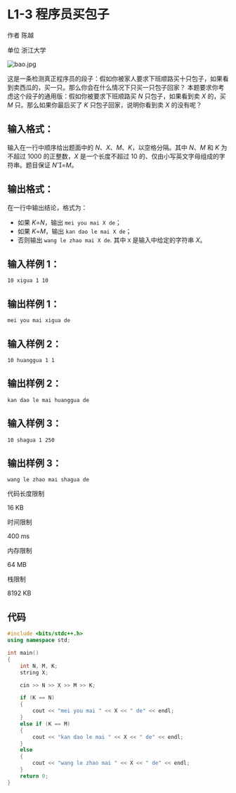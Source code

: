 # **L1-3 程序员买包子**

作者 陈越

单位 浙江大学

![bao.jpg](https://gitee.com/chen-houchao/images/raw/master/a35ac075-7709-4ff7-b7ce-6d2208afc6af.jpg)

这是一条检测真正程序员的段子：假如你被家人要求下班顺路买十只包子，如果看到卖西瓜的，买一只。那么你会在什么情况下只买一只包子回家？
本题要求你考虑这个段子的通用版：假如你被要求下班顺路买 *N* 只包子，如果看到卖 *X* 的，买 *M* 只。那么如果你最后买了 *K* 只包子回家，说明你看到卖 *X* 的没有呢？

## 输入格式：

输入在一行中顺序给出题面中的 *N*、*X*、*M*、*K*，以空格分隔。其中 *N*、*M* 和 *K* 为不超过 1000 的正整数，*X* 是一个长度不超过 10 的、仅由小写英文字母组成的字符串。题目保证 *N*=*M*。

## 输出格式：

在一行中输出结论，格式为：

- 如果 *K*=*N*，输出 `mei you mai X de`；
- 如果 *K*=*M*，输出 `kan dao le mai X de`；
- 否则输出 `wang le zhao mai X de`.
  其中 `X` 是输入中给定的字符串 *X*。

## 输入样例 1：

```in
10 xigua 1 10
```

## 输出样例 1：

```out
mei you mai xigua de
```

## 输入样例 2：

```in
10 huanggua 1 1
```

## 输出样例 2：

```out
kan dao le mai huanggua de
```

## 输入样例 3：

```in
10 shagua 1 250
```

## 输出样例 3：

```out
wang le zhao mai shagua de
```

代码长度限制

16 KB

时间限制

400 ms

内存限制

64 MB

栈限制

8192 KB

## 代码

```c++
#include <bits/stdc++.h>
using namespace std;

int main()
{
    int N, M, K;
    string X;

    cin >> N >> X >> M >> K;

    if (K == N)
    {
        cout << "mei you mai " << X << " de" << endl;
    }
    else if (K == M)
    {
        cout << "kan dao le mai " << X << " de" << endl;
    }
    else
    {
        cout << "wang le zhao mai " << X << " de" << endl;
    }
    return 0;
}
```

